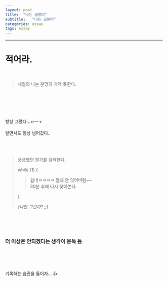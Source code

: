 ```yaml
---
layout: post
title:  "나는 금붕어"
subtitle:   "나는 금붕어"
categories: essay
tags: essay
---
```


---------
# 적어라.

<br>

>내일의 나는 분명히 기억 못한다.


<br><br><br><br><br>
항상 그랬다...ㅠㅡㅜ
<br><br>
알면서도 항상 넘어갔다..  
<br><br><br>

> 궁금했던 뭔가를 검색한다.
> 
> while (1) {  
> >쉽네ㅋㅋㅋㅋ 절대 안 잊어버림~~  
> 30분 후에 다시 찾아본다.
> 
> }
>
>
> ~~*(나만 그런가? ;;)*~~

<br><br><br>


### 더 이상은 안되겠다는 생각이 문득 듬

<br><br><br>

기록하는 습관을 들이자... :+1: